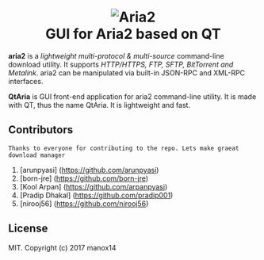<h1 align="center">
  <br>
  <img src="https://raw.githubusercontent.com/nirooj56/qtaria/master/img/QtAria-text-logo.png" alt="Aria2">
  <br>
  GUI for Aria2 based on QT
</h1>

**aria2** is a *lightweight multi-protocol & multi-source* command-line download utility. It supports *HTTP/HTTPS, FTP, SFTP, BitTorrent and Metalink*. aria2 can be manipulated via built-in JSON-RPC and XML-RPC interfaces.

**QtAria** is GUI front-end application for aria2 command-line utility. It is made with QT, thus the name QtAria. It is lightweight and fast. 

## Contributors

	Thanks to everyone for contributing to the repo. Lets make graeat download manager
1. [arunpyasi] (https://github.com/arunpyasi)
2. [born-jre] (https://github.com/born-jre)
3. [Kool Arpan] (https://github.com/arpanpyasi)
4. [Pradip Dhakal] (https://github.com/pradip001)
5. [nirooj56] (https://github.com/nirooj56)
## License

MIT. Copyright (c) 2017 manox14
